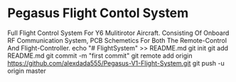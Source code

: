 # Pegasus Flight Contol System
Full Flight Control System For Y6 Mulitirotor Aircraft.
Consisting Of Onboard RF Communication System, PCB Schemetics For Both The Remote-Control And Flight-Controller.
echo "# FlightSystem" >> README.md
git init
git add README.md
git commit -m "first commit"
git remote add origin https://github.com/alexdada555/Pegasus-V1-Flight-System.git
git push -u origin master

